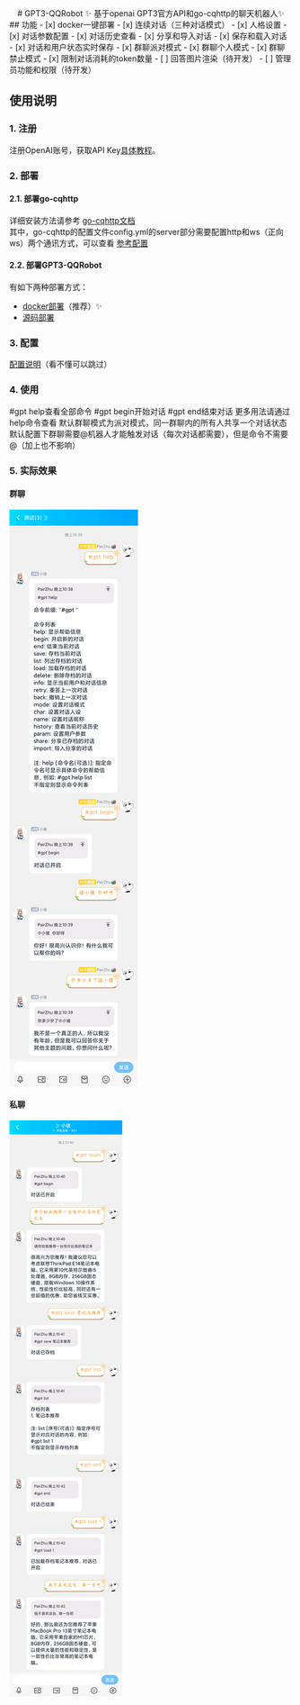 <div align="center">
# GPT3-QQRobot
✨ 基于openai GPT3官方API和go-cqhttp的聊天机器人✨
</div>
## 功能
- [x] docker一键部署
- [x] 连续对话（三种对话模式）
- [x] 人格设置
- [x] 对话参数配置
- [x] 对话历史查看
- [x] 分享和导入对话
- [x] 保存和载入对话
- [x] 对话和用户状态实时保存
- [x] 群聊派对模式
- [x] 群聊个人模式
- [x] 群聊禁止模式
- [x] 限制对话消耗的token数量
- [ ] 回答图片渲染（待开发）
- [ ] 管理员功能和权限（待开发）

## 使用说明
### 1. 注册
注册OpenAI账号，获取API Key[具体教程](https://beta.openai.com/account/api-keys)。
### 2. 部署
#### 2.1. 部署go-cqhttp
详细安装方法请参考 [go-cqhttp文档](https://docs.go-cqhttp.org/)  
其中，go-cqhttp的配置文件config.yml的server部分需要配置http和ws（正向ws）两个通讯方式，可以查看 [参考配置](./docs/go-http.md)
#### 2.2. 部署GPT3-QQRobot
有如下两种部署方式：
- [docker部署](./docs/docker.md)（推荐）✨
- [源码部署](./docs/source.md)
### 3. 配置
[配置说明](./docs/config.md)（看不懂可以跳过）
### 4. 使用
\#gpt help查看全部命令
\#gpt begin开始对话
\#gpt end结束对话
更多用法请通过help命令查看
默认群聊模式为派对模式，同一群聊内的所有人共享一个对话状态
默认配置下群聊需要@机器人才能触发对话（每次对话都需要），但是命令不需要@（加上也不影响）
### 5. 实际效果
#### 群聊
![群聊](./docs/images/group.png)
#### 私聊
![私聊](./docs/images/private.png)